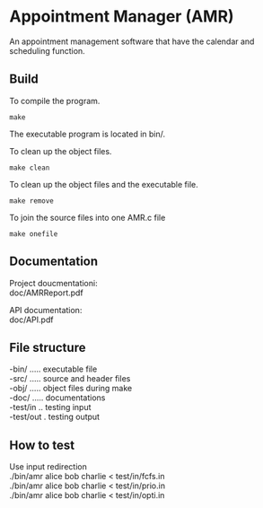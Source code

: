 Appointment Manager (AMR)
=========================
An appointment management software that have the calendar and scheduling function.

Build
-----
To compile the program.
```
make
```
The executable program is located in bin/.

To clean up the object files.
```
make clean
```

To clean up the object files and the executable file.
```
make remove
```

To join the source files into one AMR.c file
```
make onefile
```

Documentation
-------------
Project doucmentationi:  
doc/AMRReport.pdf  
  
API documentation:  
doc/API.pdf  

File structure
--------------
-bin/ ..... executable file  
-src/ ..... source and header files  
-obj/ ..... object files during make  
-doc/ ..... documentations  
-test/in .. testing input  
-test/out . testing output  

How to test
--------------
Use input redirection  
./bin/amr alice bob charlie < test/in/fcfs.in  
./bin/amr alice bob charlie < test/in/prio.in  
./bin/amr alice bob charlie < test/in/opti.in  
